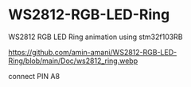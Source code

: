 # WS2812-RGB-LED-Ring
WS2812 RGB  LED Ring animation using stm32f103RB

https://github.com/amin-amani/WS2812-RGB-LED-Ring/blob/main/Doc/ws2812_ring.webp

connect PIN A8 
